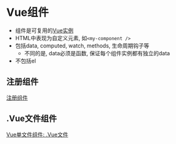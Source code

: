 # Vue组件

- 组件是可复用的[Vue实例](Vue_Instance.md)
- HTML中表现为自定义元素, 如`<my-component />`
- 包括data, computed, watch, methods, 生命周期钩子等
  - 不同的是, data必须是函数, 保证每个组件实例都有独立的data 
- 不包括el

## 注册组件

[注册组件](Vue_Register_Component.md)

## .Vue文件组件

[Vue单文件组件: .Vue文件](Vue_Single_File_Component.md)
